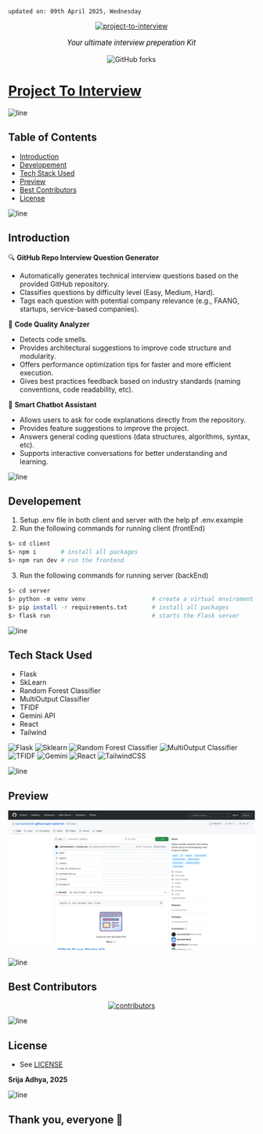    updated on: 09th April 2025, Wednesday

<div align=center>
    <a href="https://github.com/warmachine028/project-to-interview">
        <img width="200" src="https://cdn-icons-png.flaticon.com/512/3135/3135682.png" alt="project-to-interview">
    </a>
    <p style="font-family: roboto, calibri; font-size:12pt; font-style:italic"> Your ultimate interview preperation Kit </p>
    <a src="https://github.com/warmachine028/project-to-interview/forks">
        <img alt="GitHub forks" src="https://img.shields.io/github/forks/warmachine028/project-to-interview">
    </a>
</div>

# [Project To Interview](https://github.com/warmachine028/project-to-interview)

![line]

## Table of Contents

- [Introduction](#introduction)
- [Developement](#developement)
- [Tech Stack Used](#tech-stack-used)
- [Preview](#preview)
- [Best Contributors](#best-contributors)
- [License](#license)

![line]

## Introduction

🔍 **GitHub Repo Interview Question Generator**

- Automatically generates technical interview questions based on the provided GitHub repository.
- Classifies questions by difficulty level (Easy, Medium, Hard).
- Tags each question with potential company relevance (e.g., FAANG, startups, service-based companies).

🧠 **Code Quality Analyzer**

- Detects code smells.
- Provides architectural suggestions to improve code structure and modularity.
- Offers performance optimization tips for faster and more efficient execution.
- Gives best practices feedback based on industry standards (naming conventions, code readability, etc).

🤖 **Smart Chatbot Assistant**

- Allows users to ask for code explanations directly from the repository.
- Provides feature suggestions to improve the project.
- Answers general coding questions (data structures, algorithms, syntax, etc).
- Supports interactive conversations for better understanding and learning.

![line]

## Developement

1. Setup .env file in both client and server with the help pf .env.example
2. Run the following commands for running client (frontEnd)
```sh
$> cd client
$> npm i       # install all packages
$> npm run dev # run the frontend
```
3. Run the following commands for running server (backEnd)
```sh
$> cd server
$> python -m venv venv                   # create a virtual enviroment (optional)
$> pip install -r requirements.txt       # install all packages
$> flask run                             # starts the Flask server
```


![line]

## Tech Stack Used

- Flask
- SkLearn
- Random Forest Classifier
- MultiOutput Classifier
- TFIDF
- Gemini API 
- React
- Tailwind

![Flask](https://img.shields.io/badge/flask-%23121011.svg?style=for-the-badge&logo=flask&logoColor=white) ![Sklearn](https://img.shields.io/badge/sklearn-%23000000.svg?style=for-the-badge&logo=sklearn&logoColor=white) ![Random Forest Classifier](https://img.shields.io/badge/randomforestclassifier-1A2B34?style=for-the-badge&logo=randomforestclassifier&logoColor=pink)  ![MultiOutput Classifier](https://img.shields.io/badge/MultiOutputClassifier-CA4245?style=for-the-badge&logo=randomforestclassifier&logoColor=white) ![TFIDF](https://img.shields.io/badge/tfidf-%23323330.svg?style=for-the-badge&logo=tfidf&logoColor=%23F7DF1E) ![Gemini](https://img.shields.io/badge/gemini%20-ffffff.svg?style=for-the-badge&logo=googlegemini&logoColor=blue) ![React](https://img.shields.io/badge/react-%2320232a.svg?style=for-the-badge&logo=react&logoColor=%2361DAFB) ![TailwindCSS](https://img.shields.io/badge/tailwindcss-%2338B2AC.svg?style=for-the-badge&logo=tailwind-css&logoColor=white) 

![line]

## Preview

<picture align="center">
    <source media="(prefers-color-scheme: light)" srcset=".github/preview-light.png">
    <source media="(prefers-color-scheme: dark)" srcset=".github/preview-dark.png">
    <img src=".github/preview-light.png" alt="preview">
</picture>

![line]

## Best Contributors

<div align="center">
    <a href="https://github.com/srijaadhya12/project-to-interview/graphs/contributors">
        <img src="https://contrib.rocks/image?repo=srijaadhya12/project-to-interview" alt="contributors"/>
    </a>
</div>

![line]

## License

- See [LICENSE]

**Srija Adhya, 2025**

![line]

## Thank you, everyone 💚

[icons]: https://icons8.com
[markdown-badges]: https://github.com/Ileriayo/markdown-badges
[custom-icons]: https://simpleicons.org
[line]: https://user-images.githubusercontent.com/75939390/137615281-3a875960-92cc-407f-97fe-fd2319bdb252.png
[License]: https://github.com/warmachine028/project-to-interview/blob/main/LICENSE

<!-- 09/04/25 -->
